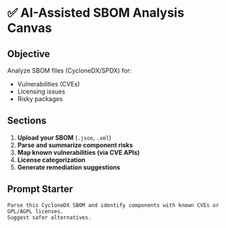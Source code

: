 # ✅ AI-Assisted SBOM Analysis Canvas

## Objective
Analyze SBOM files (CycloneDX/SPDX) for:
- Vulnerabilities (CVEs)
- Licensing issues
- Risky packages

## Sections
1. **Upload your SBOM** (`.json`, `.xml`)
2. **Parse and summarize component risks**
3. **Map known vulnerabilities (via CVE APIs)**
4. **License categorization**
5. **Generate remediation suggestions**

## Prompt Starter
```
Parse this CycloneDX SBOM and identify components with known CVEs or GPL/AGPL licenses.
Suggest safer alternatives.
```
